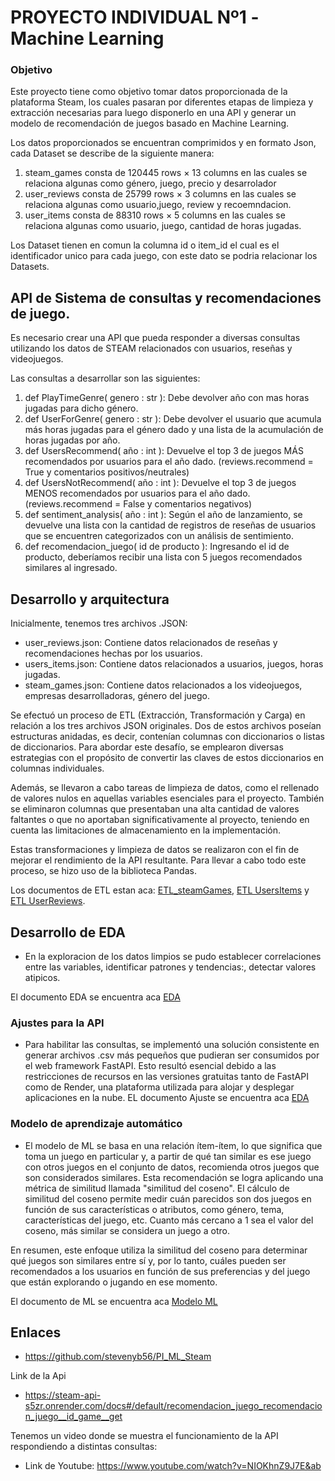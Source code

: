 # PROYECTO INDIVIDUAL Nº1 -Machine Learning 

### Objetivo

Este proyecto tiene como objetivo tomar datos proporcionada de la plataforma Steam, los cuales pasaran por diferentes etapas de limpieza y extracción necesarias para luego disponerlo en una API y generar un modelo de recomendación de juegos basado en Machine Learning.

Los datos proporcionados se encuentran comprimidos y en formato Json, cada Dataset se describe de la siguiente manera:  
1. steam_games consta de 120445 rows × 13 columns en las cuales se relaciona algunas como género, juego, precio y desarrolador 
2. user_reviews consta de 25799 rows × 3 columns en las cuales se relaciona algunas como usuario,juego, review y recoemndacion.
3. user_items consta de 88310 rows × 5 columns en las cuales se relaciona algunas como usuario, juego, cantidad de horas jugadas.

Los Dataset tienen en comun la columna id o item_id el cual es el identificador unico para cada juego, con este dato se podria relacionar los Datasets.

## API de Sistema de consultas y recomendaciones de juego.


Es necesario crear una API que pueda responder a diversas consultas utilizando los datos de STEAM relacionados con usuarios, reseñas y videojuegos.

Las consultas a desarrollar son las siguientes:

1) def PlayTimeGenre( genero : str ): Debe devolver año con mas horas jugadas para dicho género.
2) def UserForGenre( genero : str ): Debe devolver el usuario que acumula más horas jugadas para el género dado y una lista de la acumulación de horas jugadas por año.
3) def UsersRecommend( año : int ): Devuelve el top 3 de juegos MÁS recomendados por usuarios para el año dado. (reviews.recommend = True y comentarios positivos/neutrales)
4) def UsersNotRecommend( año : int ): Devuelve el top 3 de juegos MENOS recomendados por usuarios para el año dado. (reviews.recommend = False y comentarios negativos)
5) def sentiment_analysis( año : int ): Según el año de lanzamiento, se devuelve una lista con la cantidad de registros de reseñas de usuarios que se encuentren categorizados con un análisis de sentimiento.
6) def recomendacion_juego( id de producto ): Ingresando el id de producto, deberíamos recibir una lista con 5 juegos recomendados similares al ingresado.


## Desarrollo y arquitectura

Inicialmente, tenemos tres archivos .JSON:

* user_reviews.json: Contiene datos relacionados de reseñas y recomendaciones hechas por los usuarios.
* users_items.json: Contiene datos relacionados a usuarios, juegos, horas jugadas.
* steam_games.json: Contiene datos relacionados a los videojuegos, empresas desarrolladoras, género del juego.


Se efectuó un proceso de ETL (Extracción, Transformación y Carga) en relación a los tres archivos JSON originales. Dos de estos archivos poseían estructuras anidadas, es decir, contenían columnas con diccionarios o listas de diccionarios. Para abordar este desafío, se emplearon diversas estrategias con el propósito de convertir las claves de estos diccionarios en columnas individuales.

Además, se llevaron a cabo tareas de limpieza de datos, como el rellenado de valores nulos en aquellas variables esenciales para el proyecto. También se eliminaron columnas que presentaban una alta cantidad de valores faltantes o que no aportaban significativamente al proyecto, teniendo en cuenta las limitaciones de almacenamiento en la implementación.

Estas transformaciones y limpieza de datos se realizaron con el fin de mejorar el rendimiento de la API resultante. Para llevar a cabo todo este proceso, se hizo uso de la biblioteca Pandas.

Los documentos de ETL estan aca: [ETL_steamGames](https://github.com/stevenyb56/PI_ML_Steam/blob/main/Notebooks/2a_ETL_SteamGames.ipynb), [ETL UsersItems](https://github.com/stevenyb56/PI_ML_Steam/blob/main/Notebooks/2b_ETL_UserItems.ipynb) y [ETL UserReviews](https://github.com/stevenyb56/PI_ML_Steam/blob/main/Notebooks/2c_ETL_UserReviews.ipynb).

## Desarrollo de EDA

- En la exploracion de los datos limpios se pudo establecer correlaciones entre las variables, identificar patrones y tendencias:, detectar valores atipicos.

El documento EDA se encuentra aca [EDA](https://github.com/stevenyb56/PI_ML_Steam/blob/main/Notebooks/3_EDA.ipynb)

### Ajustes para la API

- Para habilitar las consultas, se implementó una solución consistente en generar archivos .csv más pequeños que pudieran ser consumidos por el web framework FastAPI. Esto resultó esencial debido a las restricciones de recursos en las versiones gratuitas tanto de FastAPI como de Render, una plataforma utilizada para alojar y desplegar aplicaciones en la nube.
EL documento Ajuste se encuentra aca [EDA](https://github.com/stevenyb56/PI_ML_Steam/blob/main/Notebooks/4_Ajustes_API.ipynb)


### Modelo de aprendizaje automático

- El modelo de ML se basa en una relación ítem-ítem, lo que significa que toma un juego en particular y, a partir de qué tan similar es ese juego con otros juegos en el conjunto de datos, recomienda otros juegos que son considerados similares. Esta recomendación se logra aplicando una métrica de similitud llamada "similitud del coseno". El cálculo de similitud del coseno permite medir cuán parecidos son dos juegos en función de sus características o atributos, como género, tema, características del juego, etc. Cuanto más cercano a 1 sea el valor del coseno, más similar se considera un juego a otro.

En resumen, este enfoque utiliza la similitud del coseno para determinar qué juegos son similares entre sí y, por lo tanto, cuáles pueden ser recomendados a los usuarios en función de sus preferencias y del juego que están explorando o jugando en ese momento.

El documento de ML se encuentra aca [Modelo ML](https://github.com/stevenyb56/PI_ML_Steam/blob/main/Notebooks/5_Modelo_recomendacion.ipynb)



## Enlaces


* https://github.com/stevenyb56/PI_ML_Steam

Link de la Api
* https://steam-api-s5zr.onrender.com/docs#/default/recomendacion_juego_recomendacion_juego__id_game__get

Tenemos un video donde se muestra el funcionamiento de la API respondiendo a distintas consultas:

* Link de Youtube: https://www.youtube.com/watch?v=NIOKhnZ9J7E&ab
